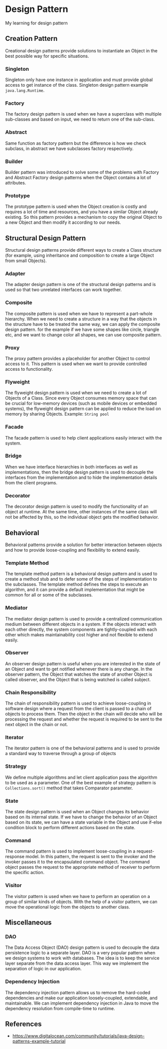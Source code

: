 # Design Pattern
My learning for design pattern

## Creation Pattern
Creational design patterns provide solutions to instantiate an Object in the best possible way for specific situations.

### Singleton
Singleton only have one instance in application and must provide global access to get instance of the class. Singleton design pattern example <code>java.lang.Runtime</code>.

### Factory
The factory design pattern is used when we have a superclass with multiple sub-classes and based on input, we need to return one of the sub-class.

### Abstract
Same function as factory pattern but the difference is how we check subclass, in abstract we have subclasses factory respectively.

### Builder
Builder pattern was introduced to solve some of the problems with Factory and Abstract Factory design patterns when the Object contains a lot of attributes.

### Prototype
The prototype pattern is used when the Object creation is costly and requires a lot of time and resources, and you have a similar Object already existing. So this pattern provides a mechanism to copy the original Object to a new Object and then modify it according to our needs.

## Structural Design Pattern
Structural design patterns provide different ways to create a Class structure (for example, using inheritance and composition to create a large Object from small Objects).

### Adapter
The adapter design pattern is one of the structural design patterns and is used so that two unrelated interfaces can work together.

### Composite
The composite pattern is used when we have to represent a part-whole hierarchy. When we need to create a structure in a way that the objects in the structure have to be treated the same way, we can apply the composite design pattern. for the example if we have some shapes like circle, triangle etc, and we want to change color all shapes, we can use composite pattern.

### Proxy
The proxy pattern provides a placeholder for another Object to control access to it. This pattern is used when we want to provide controlled access to functionality.

### Flyweight
The flyweight design pattern is used when we need to create a lot of Objects of a Class. Since every Object consumes memory space that can be crucial for low-memory devices (such as mobile devices or embedded systems), the flyweight design pattern can be applied to reduce the load on memory by sharing Objects. Example: <code>String pool</code>

### Facade
The facade pattern is used to help client applications easily interact with the system.

### Bridge
When we have interface hierarchies in both interfaces as well as implementations, then the bridge design pattern is used to decouple the interfaces from the implementation and to hide the implementation details from the client programs.

### Decorator
The decorator design pattern is used to modify the functionality of an object at runtime. At the same time, other instances of the same class will not be affected by this, so the individual object gets the modified behavior.

## Behavioral
Behavioral patterns provide a solution for better interaction between objects and how to provide loose-coupling and flexibility to extend easily.

### Template Method
The template method pattern is a behavioral design pattern and is used to create a method stub and to defer some of the steps of implementation to the subclasses. The template method defines the steps to execute an algorithm, and it can provide a default implementation that might be common for all or some of the subclasses.

### Mediator
The mediator design pattern is used to provide a centralized communication medium between different objects in a system. If the objects interact with each other directly, the system components are tightly-coupled with each other which makes maintainability cost higher and not flexible to extend easily.

### Observer
An observer design pattern is useful when you are interested in the state of an Object and want to get notified whenever there is any change. In the observer pattern, the Object that watches the state of another Object is called observer, and the Object that is being watched is called subject.

### Chain Responsibility
The chain of responsibility pattern is used to achieve loose-coupling in software design where a request from the client is passed to a chain of objects to process them. Then the object in the chain will decide who will be processing the request and whether the request is required to be sent to the next object in the chain or not.

### Iterator
The iterator pattern is one of the behavioral patterns and is used to provide a standard way to traverse through a group of objects

### Strategy
We define multiple algorithms and let client application pass the algorithm to be used as a parameter. One of the best example of strategy pattern is <code>Collections.sort()</code> method that takes Comparator parameter.

### State
The state design pattern is used when an Object changes its behavior based on its internal state. If we have to change the behavior of an Object based on its state, we can have a state variable in the Object and use if-else condition block to perform different actions based on the state.

### Command
The command pattern is used to implement loose-coupling in a request-response model. In this pattern, the request is sent to the invoker and the invoker passes it to the encapsulated command object. The command object passes the request to the appropriate method of receiver to perform the specific action.

### Visitor
The visitor pattern is used when we have to perform an operation on a group of similar kinds of objects. With the help of a visitor pattern, we can move the operational logic from the objects to another class.

## Miscellaneous
### DAO
The Data Access Object (DAO) design pattern is used to decouple the data persistence logic to a separate layer. DAO is a very popular pattern when we design systems to work with databases. The idea is to keep the service layer separate from the data access layer. This way we implement the separation of logic in our application.

### Dependency Injection
The dependency injection pattern allows us to remove the hard-coded dependencies and make our application loosely-coupled, extendable, and maintainable. We can implement dependency injection in Java to move the dependency resolution from compile-time to runtime.

## References
- https://www.digitalocean.com/community/tutorials/java-design-patterns-example-tutorial
